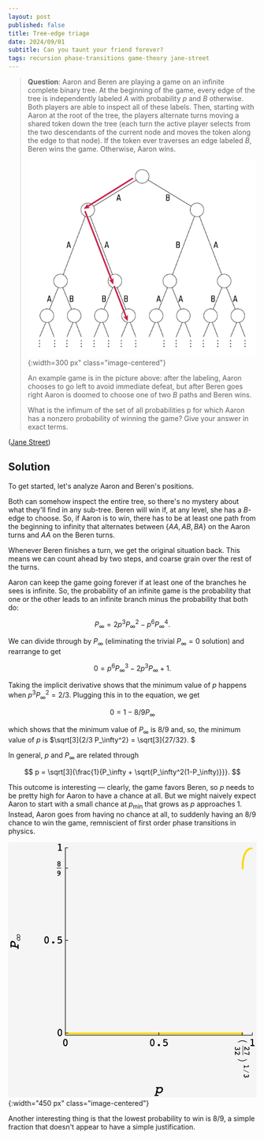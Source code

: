 ```yaml
---
layout: post
published: false
title: Tree-edge triage
date: 2024/09/01
subtitle: Can you taunt your friend forever?
tags: recursion phase-transitions game-theory jane-street
---
```


>**Question**: Aaron and Beren are playing a game on an infinite complete binary tree. At the beginning of the game, every edge of the tree is independently labeled $A$ with probability $p$ and $B$ otherwise. Both players are able to inspect all of these labels. Then, starting with Aaron at the root of the tree, the players alternate turns moving a shared token down the tree (each turn the active player selects from the two descendants of the current node and moves the token along the edge to that node). If the token ever traverses an edge labeled $B,$ Beren wins the game. Otherwise, Aaron wins.
>
> ![](/img/august-2024-diagram-JS.png){:width=300 px" class="image-centered"}
>
>An example game is in the picture above: after the labeling, Aaron chooses to go left to avoid immediate defeat, but after Beren goes right Aaron is doomed to choose one of two $B$ paths and Beren wins.
>
>What is the infimum of the set of all probabilities p for which Aaron has a nonzero probability of winning the game? Give your answer in exact terms.

<!--more-->

([Jane Street](https://www.janestreet.com/puzzles/current-puzzle/))

## Solution

To get started, let's analyze Aaron and Beren's positions. 

Both can somehow inspect the entire tree, so there's no mystery about what they'll find in any sub-tree. Beren will win if, at any level, she has a $B$-edge to choose. So, if Aaron is to win, there has to be at least one path from the beginning to infinity that alternates between $\{AA, AB, BA\}$ on the Aaron turns and $AA$ on the Beren turns.

Whenever Beren finishes a turn, we get the original situation back. This means we can count ahead by two steps, and coarse grain over the rest of the turns.

Aaron can keep the game going forever if at least one of the branches he sees is infinite. So, the probability of an infinite game is the probability that one or the other leads to an infinite branch minus the probability that both do:

$$ P_\infty = 2p^3 P_\infty^2 - p^6 P_\infty^4. $$

We can divide through by $P_\infty$ (eliminating the trivial $P_\infty = 0$ solution) and rearrange to get

$$ 0 = p^6 P_\infty^3 - 2p^3 P_\infty + 1. $$

Taking the implicit derivative shows that the minimum value of $p$ happens when $p^3 P_\infty^2 = 2/3.$ Plugging this in to the equation, we get 

$$ 0 = 1 - 8/9P_\infty $$

which shows that the minimum value of $P_\infty$ is $8/9$ and, so, the minimum value of $p$ is $\sqrt[3]{2/3 P_\infty^2} = \sqrt[3]{27/32}. $

In general, $p$ and $P_\infty$ are related through

$$ p = \sqrt[3]{\frac{1}{P_\infty + \sqrt{P_\infty^2(1-P_\infty)}}}. $$

This outcome is interesting — clearly, the game favors Beren, so $p$ needs to be pretty high for Aaron to have a chance at all. But we might naively expect Aaron to start with a small chance at $p_\text{min}$ that grows as $p$ approaches $1.$ Instead, Aaron goes from having no chance at all, to suddenly having an $8/9$ chance to win the game, remniscient of first order phase transitions in physics. 

![](/img/2024-08-31-tree-edge-triage-JS.png){:width="450 px" class="image-centered"}

Another interesting thing is that the lowest probability to win is $8/9,$ a simple fraction that doesn't appear to have a simple justification.



<!-- $$ dp (6p^5 P_\infty^3 - 6p^2 P_\infty) + dP (3p^6 P_\infty^2 - 2p^3) = 0 $$ -->



<!-- This is a quadratic equation in $p^3$ so it will have real roots when $4P_\infty^2 -  4P_\infty^3 \geq 0$ -->

<!-- So, the chance Aaron can keep the game going forever is the sum of the probabilities that

- Aaron sees $AA$, and at least one of them has two $A$ children with infinite branches,
- Aaron sees $AB$ or $BA$, and both of $A$'s children are $A$ with infinite branches.

The probability of the first case is $(2p^4 P_\infty2 - p^6 P_\infty^4)$ and the second is $2p^3(1-p)P_\infty^2.÷$ -->



<br>
